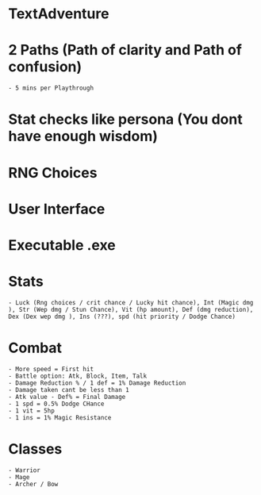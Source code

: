 # TextAdventure
# 2 Paths (Path of clarity and Path of confusion)
    - 5 mins per Playthrough 

# Stat checks like persona (You dont have enough wisdom)

# RNG Choices

# User Interface

# Executable .exe

# Stats
    - Luck (Rng choices / crit chance / Lucky hit chance), Int (Magic dmg ), Str (Wep dmg / Stun Chance), Vit (hp amount), Def (dmg reduction), Dex (Dex wep dmg ), Ins (???), spd (hit priority / Dodge Chance)
# Combat
    - More speed = First hit
    - Battle option: Atk, Block, Item, Talk 
    - Damage Reduction % / 1 def = 1% Damage Reduction    
    - Damage taken cant be less than 1
    - Atk value - Def% = Final Damage
    - 1 spd = 0.5% Dodge CHance
    - 1 vit = 5hp
    - 1 ins = 1% Magic Resistance
# Classes
    - Warrior
    - Mage
    - Archer / Bow 
